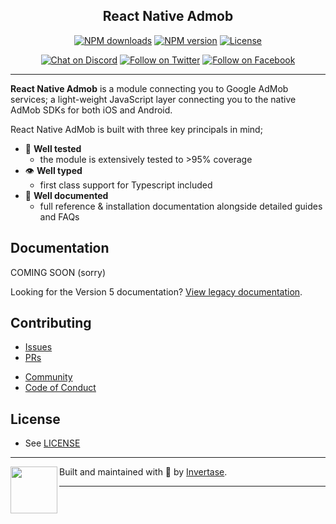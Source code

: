 <p align="center">
  <!-- <a href="https://rnfirebase.io">
    <img width="160px" src="https://i.imgur.com/JIyBtKW.png"><br/>
  </a> -->
  <h2 align="center">React Native Admob</h2>
</p>

<p align="center">
  <a href="https://www.npmjs.com/package/@invertase/react-native-admob"><img src="https://img.shields.io/npm/dm/@invertase/react-native-admob.svg?style=flat-square" alt="NPM downloads"></a>
  <a href="https://www.npmjs.com/package/@invertase/react-native-admob"><img src="https://img.shields.io/npm/v/@invertase/react-native-admob.svg?style=flat-square" alt="NPM version"></a>
  <a href="/LICENSE"><img src="https://img.shields.io/npm/l/@invertase/react-native-admob.svg?style=flat-square" alt="License"></a>
</p>

<p align="center">
  <a href="https://invertase.link/discord"><img src="https://img.shields.io/discord/295953187817521152.svg?style=flat-square&colorA=7289da&label=Chat%20on%20Discord" alt="Chat on Discord"></a>
  <a href="https://twitter.com/invertaseio"><img src="https://img.shields.io/twitter/follow/rnfirebase.svg?style=flat-square&colorA=1da1f2&colorB=&label=Follow%20on%20Twitter" alt="Follow on Twitter"></a>
  <a href="https://www.facebook.com/groups/invertase.io"><img src="https://img.shields.io/badge/Follow%20on%20Facebook-4172B8?logo=facebook&style=flat-square&logoColor=fff" alt="Follow on Facebook"></a>
</p>

---

**React Native Admob** is a module connecting you to Google AdMob services; a light-weight JavaScript layer connecting you to the native AdMob SDKs for both iOS and Android.

React Native AdMob is built with three key principals in mind;

- 🧪 **Well tested**
  - the module is extensively tested to >95% coverage
- 👁 **Well typed**
  - first class support for Typescript included
- 📄 **Well documented**
  - full reference & installation documentation alongside detailed guides and FAQs

## Documentation

COMING SOON (sorry)

<!--
- [Quick Start](https://rnfirebase.io/)
- [Reference API](https://rnfirebase.io/reference) -->

Looking for the Version 5 documentation? [View legacy documentation](https://v5.rnfirebase.io).

## Contributing

<!-- - [Overview](https://rnfirebase.io) -->

- [Issues](https://github.com/invertase/react-native-admob/issues)
- [PRs](https://github.com/invertase/react-native-admob/pulls)
<!-- - [Documentation](https://rnfirebase.io) -->
- [Community](https://github.com/invertase/react-native-admob/blob/master/CONTRIBUTING.md)
- [Code of Conduct](https://github.com/invertase/meta/blob/master/CODE_OF_CONDUCT.md)

## License

- See [LICENSE](/LICENSE)

---

<p>
  <img align="left" width="75px" src="https://static.invertase.io/assets/invertase-logo-small.png">
  <p align="left">
    Built and maintained with 💛 by <a href="https://invertase.io">Invertase</a>.
  </p>
</p>

---
